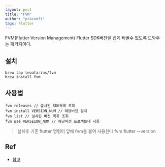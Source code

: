 ```yaml
---
layout: post
title: "FVM"
author: "praconfi"
tags: Flutter
---
```


FVM(Flutter Version Management) Flutter SDK버전을 쉽게 바꿀수 있도록 도와주는 패키지이다. 
## 설치 
```
brew tap leoafarias/fvm
brew install fvm
```

## 사용법
```
fvm releases // 출시된 SDK목록 조회
fvm install VERSION_NUM // 해당버전 설치
fvm list // 설치된 버전 목록 조회
fvm use VERSEION_NUM // 해당버전 프로젝트내 사용
```

> 설치후 기존 flutter 명령어 앞에 fvm을 붙여 사용한다 
fvm flutter --version

## Ref
- [참고](https://velog.io/@kimbiyam/Flutter-fvmFlutter-Version-Management-사용하기)